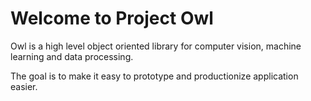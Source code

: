 # Welcome to Project Owl
Owl is a high level object oriented library for computer vision, machine learning and data processing.

The goal is to make it easy to prototype and productionize application easier.